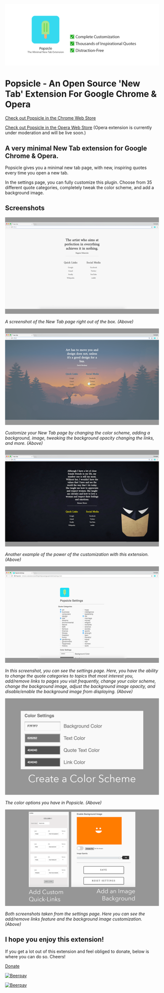 ![Popsicle For Google Chrome and Opera](/screenshots/promotional3.png)

# Popsicle - An Open Source 'New Tab' Extension For Google Chrome & Opera

[Check out Popsicle in the Chrome Web Store](https://chrome.google.com/webstore/detail/popsicle/loigpbgkmjjhjodnhlpmbjmojchpdjih?hl=en-US)

[Check out Popsicle in the Opera Web Store](#) (Opera extension is currently under moderation and will be live soon.)

## A very minimal New Tab extension for Google Chrome & Opera.

Popsicle gives you a minimal new tab page, with new, inspiring quotes every time you open a new tab.

In the settings page, you can fully customize this plugin. Choose from 35 different quote categories, completely tweak the color scheme, and add a background image.

## Screenshots

![Screenshot 1](/screenshots/screen_1.png)

_A screenshot of the New Tab page right out of the box. (Above)_

![Screenshot 2](/screenshots/screen_2.png)

_Customize your New Tab page by changing the color scheme, adding a background, image, tweaking the background opacity changing the links, and more. (Above)_

![Screenshot 3](/screenshots/screen_3.png)

_Another example of the power of the customization with this extension. (Above)_

![Options Screenshot 1](/screenshots/options_1.png)

_In this screenshot, you can see the settings page. Here, you have the ability to change the quote categories to topics that most interest you, add/remove links to pages you visit frequently, change your color scheme, change the background image, adjust the background image opacity, and disable/enable the background image from displaying. (Above)_

![Options Screenshot 2](/screenshots/options_2.png)

_The color options you have in Popsicle. (Above)_

![Options Screenshot 3](/screenshots/options_3.png)

_Both screenshots taken from the settings page. Here you can see the add/remove links feature and the background image customization. (Above)_

## I hope you enjoy this extension!

If you get a lot out of this extension and feel obliged to donate, below is where you can do so. Cheers!

[Donate](https://beerpay.io/DougBeney/Popsicle-Google-Chrome-Extension)

[![Beerpay](https://beerpay.io/DougBeney/Popsicle-Google-Chrome-Extension/badge.svg?style=beer-square)](https://beerpay.io/DougBeney/Popsicle-Google-Chrome-Extension)

[![Beerpay](https://beerpay.io/DougBeney/Popsicle-Google-Chrome-Extension/make-wish.svg?style=flat-square)](https://beerpay.io/DougBeney/Popsicle-Google-Chrome-Extension?focus=wish)
